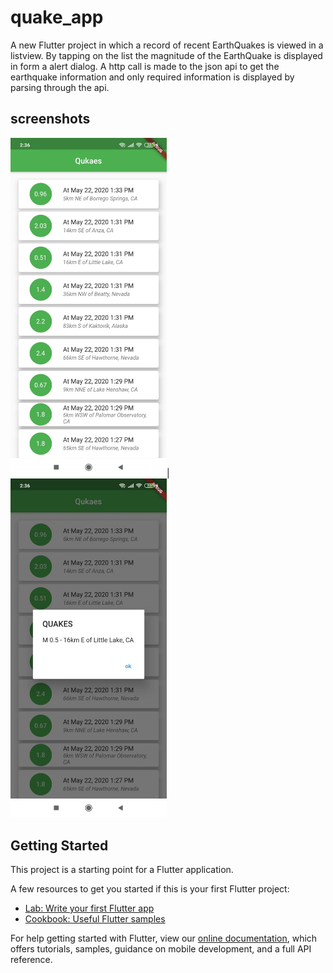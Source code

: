 # quake_app

A new Flutter project in which a record of recent EarthQuakes is viewed in a listview. By tapping on the list the magnitude of the EarthQuake is displayed in form a alert dialog. A http call is made to the json api to get the earthquake information and only required information is displayed by parsing through the api.

## screenshots
<img src="screenshots/quake.jpeg" width="250">|<img src="screenshots/quake1.jpeg" width="250">
## Getting Started

This project is a starting point for a Flutter application.

A few resources to get you started if this is your first Flutter project:

- [Lab: Write your first Flutter app](https://flutter.dev/docs/get-started/codelab)
- [Cookbook: Useful Flutter samples](https://flutter.dev/docs/cookbook)

For help getting started with Flutter, view our
[online documentation](https://flutter.dev/docs), which offers tutorials,
samples, guidance on mobile development, and a full API reference.
